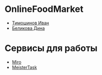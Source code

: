 # OnlineFoodMarket
* [Тимошинов Иван](https://github.com/Grurbag)
* [Беликова Дина](https://github.com/PaperPrincess)

# Сервисы для работы
* [Miro](https://miro.com/app/board/uXjVPk_a2SE=/) 
* [MeisterTask](https://www.meistertask.com/app/project/OszZUyCg/tp)
